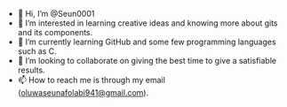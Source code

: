 - 👋 Hi, I’m @Seun0001
- 👀 I’m interested in learning creative ideas and knowing more about gits and its components.
- 🌱 I’m currently learning GitHub and some few programming languages such as C.
- 💞️ I’m looking to collaborate on giving the best time to give a satisfiable results.
- 📫 How to reach me is through my email (oluwaseunafolabi941@gmail.com).

<!---
Seun0001/Seun0001 is a ✨ special ✨ repository because its `README.md` (this file) appears on your GitHub profile.
You can click the Preview link to take a look at your changes.
--->
